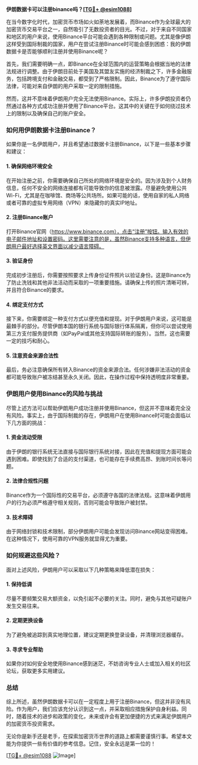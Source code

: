 **伊朗数据卡可以注册binance吗？[[TG💪+ @esim1088](https://t.me/s/esim1088)]**

在当今数字化时代，加密货币市场如火如荼地发展着，而Binance作为全球最大的加密货币交易平台之一，自然吸引了无数投资者的目光。不过，对于来自不同国家和地区的用户来说，使用Binance平台可能会遇到各种限制或问题。尤其是像伊朗这样受到国际制裁的国家，用户在尝试注册Binance时可能会感到困惑：我的伊朗数据卡是否能够顺利注册并使用Binance呢？

首先，我们需要明确一点，即Binance在全球范围内的运营策略会根据当地的法律法规进行调整。由于伊朗目前处于美国及其盟友实施的经济制裁之下，许多金融服务，包括跨境支付和金融交易，都受到了严格限制。因此，Binance为了遵守国际法律，可能对来自伊朗的用户采取一定的限制措施。

然而，这并不意味着伊朗用户完全无法使用Binance。实际上，许多伊朗投资者仍然通过各种方式成功注册并使用了Binance平台。这其中的关键在于如何绕过技术上的限制以及确保自己的账户安全。

### **如何用伊朗数据卡注册Binance？**

如果你是一名伊朗用户，并且希望通过数据卡注册Binance，以下是一些基本步骤和建议：

#### **1. 确保网络环境安全**
在开始注册之前，你需要确保自己所处的网络环境是安全的。因为涉及到个人财务信息，任何不安全的网络连接都有可能导致你的信息被泄露。尽量避免使用公共Wi-Fi，尤其是在咖啡馆、商场等公共场所。如果可能的话，使用自家的私人网络或者可靠的虚拟专用网络（VPN）来隐藏你的真实IP地址。

#### **2. 注册Binance账户**
打开Binance官网（https://www.binance.com），点击“注册”按钮。输入有效的电子邮件地址和设置密码。这里需要注意的是，虽然Binance支持多种语言，但伊朗用户最好选择英文界面以减少语言障碍。

#### **3. 验证身份**
完成初步注册后，你需要按照要求上传身份证件照片以验证身份。这是Binance为了防止洗钱和其他非法活动而采取的一项重要措施。请确保上传的照片清晰可辨，并且符合Binance的要求。

#### **4. 绑定支付方式**
接下来，你需要绑定一种支付方式以便充值和提现。对于伊朗用户来说，这可能是最棘手的部分。尽管伊朗本国的银行系统与国际银行体系隔离，但你可以尝试使用第三方支付服务提供商（如PayPal或其他支持国际转账的服务）。当然，这也需要一定的技巧和耐心。

#### **5. 注意资金来源合法性**
最后，务必注意确保所有转入Binance的资金来源合法。任何涉嫌非法活动的资金都可能导致账户被冻结甚至永久关闭。因此，在操作过程中保持透明度非常重要。

### **伊朗用户使用Binance的风险与挑战**

尽管上述方法可以帮助伊朗用户成功注册并使用Binance，但这并不意味着完全没有风险。事实上，由于国际制裁的存在，伊朗用户在使用Binance时可能会面临以下几方面的挑战：

#### **1. 资金流动受限**
由于伊朗的银行系统无法直接与国际银行系统对接，因此在充值和提现方面可能会遇到困难。即使找到了合适的支付渠道，也可能存在手续费高昂、到账时间长等问题。

#### **2. 法律合规性问题**
Binance作为一个国际性的交易平台，必须遵守各国的法律法规。这意味着伊朗用户的行为必须严格遵守相关规则，否则可能会导致账户被封禁。

#### **3. 技术障碍**
由于网络封锁和技术限制，部分伊朗用户可能会发现访问Binance网站变得困难。在这种情况下，使用可靠的VPN服务就显得尤为重要。

### **如何规避这些风险？**

面对上述风险，伊朗用户可以采取以下几种策略来降低潜在损失：

#### **1. 保持低调**
尽量不要频繁交易大额资金，以免引起不必要的关注。同时，避免与其他可疑账户发生交易往来。

#### **2. 定期更换设备**
为了避免被追踪到真实地理位置，建议定期更换登录设备，并清理浏览器缓存。

#### **3. 寻求专业帮助**
如果你对如何安全地使用Binance感到迷茫，不妨咨询专业人士或加入相关的社区论坛，获取更多实用建议。

### **总结**

综上所述，虽然伊朗数据卡可以在一定程度上用于注册Binance，但这并非没有风险。作为用户，我们应该充分认识到这一点，并采取相应措施保护自身利益。同时，随着技术的进步和政策的变化，未来或许会有更加便捷的方式来满足伊朗用户的加密货币投资需求。

无论你是新手还是老手，在探索加密货币世界的道路上都需要谨慎行事。希望本文能为你提供一些有价值的参考信息。记住，安全永远是第一位的！

[[TG💪+ @esim1088](https://t.me/s/esim1088) ![Image](https://i.postimg.cc/4NQfJmqS/Snipaste-2025-05-13-00-14-12.png)]